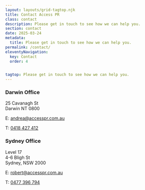 ```yaml
---
layout: layouts/grid-tagtop.njk
title: Contact Access PR
class: contact
description: Please get in touch to see how we can help you.
section: contact
date: 2025-03-24
metadata:
  title: Please get in touch to see how we can help you.
permalink: /contact/
eleventyNavigation:
  key: Contact
  order: 4


tagtop: Please get in touch to see how we can help you.
---
```






<div class="addresswrapper">
<h3>Darwin Office</h3>
<div class="textboxnews"><p>25 Cavanagh St<br />Darwin NT 0800</p></div>
<div class="textboxnews">
<div class="phone"><p>E: <a title="Email Andrea" href="mailto:andrea@accesspr.com.au">andrea@accesspr.com.au</a></p></div>
<div class="phone"><p>T: <a title="Call Andrea" href="tel:+61418427412">0418 427 412</a></p></div>
</div>
</div>
<div class="addresswrapper">
<h3>Sydney Office</h3>
<div class="textboxnews"><p>Level 17<br />4-6 Bligh St<br />Sydney, NSW 2000</p></div>
<div class="textboxnews">
<div class="phone"><p>E: <a title="Email AccessPR" href="mailto:robert@accesspr.com.au">robert@accesspr.com.au</a></p></div>
<div class="phone"><p>T: <a title="Call AccessPR" href="tel:+61477396794">0477 396 794</a></p></div>
</div>
</div>

